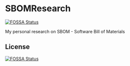 # SBOMResearch
[![FOSSA Status](https://app.fossa.com/api/projects/git%2Bgithub.com%2Fpkpratham%2FSBOMResearch.svg?type=shield)](https://app.fossa.com/projects/git%2Bgithub.com%2Fpkpratham%2FSBOMResearch?ref=badge_shield)

My personal research on SBOM - Software Bill of Materials


## License
[![FOSSA Status](https://app.fossa.com/api/projects/git%2Bgithub.com%2Fpkpratham%2FSBOMResearch.svg?type=large)](https://app.fossa.com/projects/git%2Bgithub.com%2Fpkpratham%2FSBOMResearch?ref=badge_large)